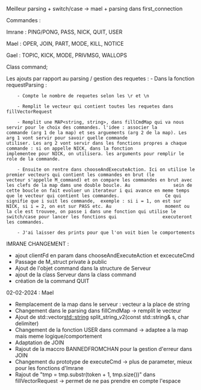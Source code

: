 Meilleur parsing + switch/case -> mael + parsing dans first_connection

Commandes : 

Imrane : PING/PONG, PASS, NICK, QUIT, USER

Mael : OPER, JOIN, PART, MODE, KILL, NOTICE

Gael : TOPIC, KICK, MODE, PRIVMSG, WALLOPS

Class command;




Les ajouts par rapport au parsing / gestion des requetes : 
	- Dans la fonction requestParsing : 
		
		- Compte le nombre de requetes selon les \r et \n
		
		- Remplit le vecteur qui contient toutes les requetes dans fillVectorRequest
		
		- Remplit une MAP<string, string>, dans fillCmdMap qui va nous servir pour le choix des commandes. l'idee : associer la 				commande (arg 1 de la map) et ses arguements (arg 2 de la map). Les arg 1 vont servir pour savoir quelle commande 					utiliser. Les arg 2 vont servir dans les fonctions propres a chaque commande : si on appelle NICK, dans la fonction 				implementee pour NICK, on utilisera. les arguments pour remplir le role de la commande.

		- Ensuite on rentre dans chooseAndExecuteAction. Ici on utilise le premier vecteurs qui contient les commandes en brut (le 						vecteur s'appelle M_command) et on compare les commandes en brut avec les clefs de la map dams une double boucle. Au 				sein de cette boucle on fait evoluer un iterateur i qui avance en meme temps que le vecteur qui contient les commandes. 				Ce qui signifie que i suit les commande,  exemple : si i = 1, on est sur NICK, si i = 2, on est sur PASS etc. Au 					moment ou la cle est trouvee, on passe i dans une fonction qui utilise le switch/case pour lancer les fonctions qui 				executeront les commandes.

		- J'ai laisser des prints pour que l'on voit bien le comportements

IMRANE CHANGEMENT :
- ajout clientFd en param dans chooseAndExecuteAction et excecuteCmd
- Passage de M_struct private à public
- Ajout de l'objet command dans la structure de Serveur
- ajout de la class Serveur dans la class command
- création de la command QUIT



02-02-2024 : Mael

- Remplacement de la map dans le serveur : vecteur a la place de string
- Changement dans le parsing dans fillCmdMap -> remplit le vecteur
- Ajout de std::vector<std::string> split_string_v2(const std::string& s, char delimiter)
- Changement de la fonction USER dans command -> adaptee a la map mais meme logique/comportement
- Adaptation de JOIN
- Rajout de la maccro BANNEDFROMCHAN pour la gestion d'erreur dans JOIN
- Changement du prototype de executeCmd -> plus de parameter, mieux pour les fonctions d'Imrane
- Rajout de "tmp = tmp.substr(token + 1, tmp.size())" dans fillVectorRequest -> permet de ne pas prendre en compte l'espace